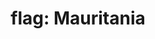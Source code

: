 ---
layout: flags
title: "flag: Mauritania"
emoji: flag_mauritania
permalink: 🇲🇷.html
image: assets/img/3moji/flag_mauritania.png
---